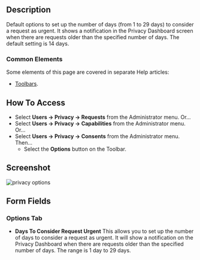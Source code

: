 <!-- Filename: Help4.x:Privacy:_Options / Display title: Privacy: Options -->

## Description

Default options to set up the number of days (from 1 to 29 days) to
consider a request as urgent. It shows a notification in the Privacy
Dashboard screen when there are requests older than the specified number
of days. The default setting is 14 days.

### Common Elements

Some elements of this page are covered in separate Help articles:

* [Toolbars](jdocmanual?article=help/common-elements/toolbars).

## How To Access

- Select **Users → Privacy → Requests** from the Administrator menu. Or...
- Select **Users → Privacy → Capabilities** from the Administrator menu. Or...
- Select **Users → Privacy → Consents** from the Administrator menu. Then...
  - Select the **Options** button on the Toolbar.

## Screenshot

![privacy options](../../../en/images/privacy/privacy-options.png)

## Form Fields

### Options Tab

- **Days To Consider Request Urgent** This allows
  you to set up the number of days to consider a request as urgent. It
  will show a notification on the Privacy Dashboard when there are
  requests older than the specified number of days. The range is 1 day to 
  29 days. 

